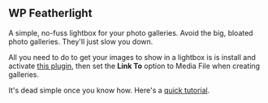 ## <a name="wp-featherlight"></a>WP Featherlight

A simple, no-fuss lightbox for your photo galleries. Avoid the big, bloated photo galleries. They'll just slow you down.

All you need to do to get your images to show in a lightbox is is install and activate [this plugin](https://wordpress.org/plugins/wp-featherlight/), then set the **Link To** option to Media File when creating galleries.

It's dead simple once you know how. Here's a [quick tutorial](https://themeofthecrop.com/2015/12/08/creating-photo-galleries-the-wordpress-way/).
